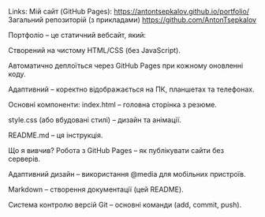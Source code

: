 Links:
Мій сайт (GitHub Pages): https://antontsepkalov.github.io/portfolio/
Загальний репозиторій (з прикладами) https://github.com/AntonTsepkalov

Портфоліо – це статичний вебсайт, який:

Створений на чистому HTML/CSS (без JavaScript).

Автоматично деплоїться через GitHub Pages при кожному оновленні коду.

Адаптивний – коректно відображається на ПК, планшетах та телефонах.

Основні компоненти:
index.html – головна сторінка з резюме.

style.css (або вбудовані стилі) – дизайн та анімації.

README.md – ця інструкція.

Що я вивчив?
Робота з GitHub Pages – як публікувати сайти без серверів.

Адаптивний дизайн – використання @media для мобільних пристроїв.

Markdown – створення документації (цей README).

Система контролю версій Git – основні команди (add, commit, push).
